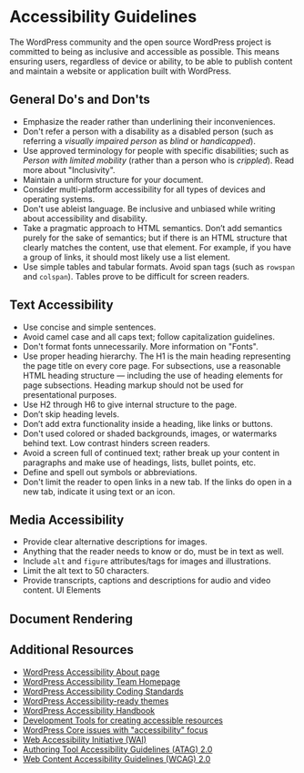 # Accessibility Guidelines

The WordPress community and the open source WordPress project is committed to being as inclusive and accessible as possible. This means ensuring users, regardless of device or ability, to be able to publish content and maintain a website or application built with WordPress.

## General Do's and Don'ts
- Emphasize the reader rather than underlining their inconveniences.
 - Don't refer a person with a disability as a disabled person (such as referring a *visually impaired person* as *blind* or *handicapped*).
 - Use approved terminology for people with specific disabilities; such as *Person with limited mobility* (rather than a person who is *crippled*). Read more about "Inclusivity".
- Maintain a uniform structure for your document.
- Consider multi-platform accessibility for all types of devices and operating systems.
- Don't use ableist language. Be inclusive and unbiased while writing about accessibility and disability.
- Take a pragmatic approach to HTML semantics. Don’t add semantics purely for the sake of semantics; but if there is an HTML structure that clearly matches the content, use that element. For example, if you have a group of links, it should most likely use a list element.
- Use simple tables and tabular formats. Avoid span tags (such as `rowspan` and `colspan`). Tables prove to be difficult for screen readers.

## Text Accessibility

- Use concise and simple sentences.
- Avoid camel case and all caps text; follow capitalization guidelines.
- Don't format fonts unnecessarily. More information on "Fonts".
- Use proper heading hierarchy. The H1 is the main heading representing the page title on every core page. For subsections, use a reasonable HTML heading structure — including the use of heading elements for page subsections. Heading markup should not be used for presentational purposes.
 - Use H2 through H6 to give internal structure to the page.
 - Don’t skip heading levels.
 - Don’t add extra functionality inside a heading, like links or buttons.
- Don't used colored or shaded backgrounds, images, or watermarks behind text. Low contrast hinders screen readers.
- Avoid a screen full of continued text; rather break up your content in paragraphs and make use of headings, lists, bullet points, etc.
- Define and spell out symbols or abbreviations.
- Don't limit the reader to open links in a new tab. If the links do open in a new tab, indicate it using text or an icon.

## Media Accessibility

- Provide clear alternative descriptions for images.
 - Anything that the reader needs to know or do, must be in text as well.
 - Include `alt` and `figure` attributes/tags for images and illustrations.
 - Limit the alt text to 50 characters.
- Provide transcripts, captions and descriptions for audio and video content.
UI Elements

## Document Rendering



## Additional Resources

- [WordPress Accessibility About page](https://wordpress.org/about/accessibility/)
- [WordPress Accessibility Team Homepage](https://make.wordpress.org/accessibility/)
- [WordPress Accessibility Coding Standards](https://developer.wordpress.org/coding-standards/wordpress-coding-standards/accessibility/)
- [WordPress Accessibility-ready themes](https://wordpress.org/themes/tags/accessibility-ready/)
- [WordPress Accessibility Handbook](https://make.wordpress.org/accessibility/handbook/)
- [Development Tools for creating accessible resources](https://make.wordpress.org/accessibility/handbook/which-tools-can-i-use/useful-tools/)
- [WordPress Core issues with "accessibility" focus](https://core.trac.wordpress.org/focus/accessibility)
- [Web Accessibility Initiative (WAI)](https://www.w3.org/WAI/)
- [Authoring Tool Accessibility Guidelines (ATAG) 2.0](https://www.w3.org/TR/ATAG20/)
- [Web Content Accessibility Guidelines (WCAG) 2.0](https://www.w3.org/WAI/WCAG20/glance/)
